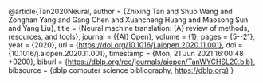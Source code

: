 @article{Tan2020Neural,
  author    = {Zhixing Tan and
               Shuo Wang and
               Zonghan Yang and
               Gang Chen and
               Xuancheng Huang and
               Maosong Sun and
               Yang Liu},
  title     = {Neural machine translation: {A} review of methods, resources, and
               tools},
  journal   = {{AI} Open},
  volume    = {1},
  pages     = {5--21},
  year      = {2020},
  url       = {https://doi.org/10.1016/j.aiopen.2020.11.001},
  doi       = {10.1016/j.aiopen.2020.11.001},
  timestamp = {Mon, 21 Jun 2021 16:00:48 +0200},
  biburl    = {https://dblp.org/rec/journals/aiopen/TanWYCHSL20.bib},
  bibsource = {dblp computer science bibliography, https://dblp.org}
}